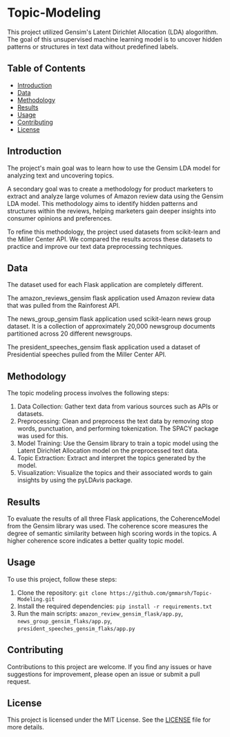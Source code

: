 # Topic-Modeling
This project utilized Gensim's Latent Dirichlet Allocation (LDA) alogorithm. The goal of this unsupervised machine learning model is to uncover hidden patterns or structures in text data without predefined labels.

## Table of Contents
- [Introduction](#introduction)
- [Data](#data)
- [Methodology](#methodology)
- [Results](#results)
- [Usage](#usage)
- [Contributing](#contributing)
- [License](#license)

## Introduction
The project's main goal was to learn how to use the Gensim LDA model for analyzing text and uncovering topics.

A secondary goal was to create a methodology for product marketers to extract and analyze large volumes of Amazon review data using the Gensim LDA model. This methodology aims to identify hidden patterns and structures within the reviews, helping marketers gain deeper insights into consumer opinions and preferences.

To refine this methodology, the project used datasets from scikit-learn and the Miller Center API. We compared the results across these datasets to practice and improve our text data preprocessing techniques.

## Data
The dataset used for each Flask application are completely different.

The amazon_reviews_gensim flask application used Amazon review data that was pulled from the Rainforest API.

The news_group_gensim flask application used scikit-learn news group dataset. It is a collection of approximately 20,000 newsgroup documents partitioned across 20 different newsgroups.

The president_speeches_gensim flask application used a dataset of Presidential speeches pulled from the Miller Center API.

## Methodology

The topic modeling process involves the following steps:

1. Data Collection: Gather text data from various sources such as APIs or datasets.
2. Preprocessing: Clean and preprocess the text data by removing stop words, punctuation, and performing tokenization. The SPACY package was used for this.
3. Model Training: Use the Gensim library to train a topic model using the Latent Dirichlet Allocation model on the preprocessed text data.
4. Topic Extraction: Extract and interpret the topics generated by the model.
5. Visualization: Visualize the topics and their associated words to gain insights by using the pyLDAvis package.

## Results
To evaluate the results of all three Flask applications, the CoherenceModel from the Gensim library was used. The coherence score measures the degree of semantic similarity between high scoring words in the topics. A higher coherence score indicates a better quality topic model.

## Usage
To use this project, follow these steps:
1. Clone the repository: `git clone https://github.com/gmmarsh/Topic-Modeling.git`
2. Install the required dependencies: `pip install -r requirements.txt`
3. Run the main scripts: `amazon_review_gensim_flask/app.py`, `news_group_gensim_flaks/app.py`, `president_speeches_gensim_flaks/app.py`

## Contributing
Contributions to this project are welcome. If you find any issues or have suggestions for improvement, please open an issue or submit a pull request.

## License
This project is licensed under the MIT License. See the [LICENSE](LICENSE) file for more details.